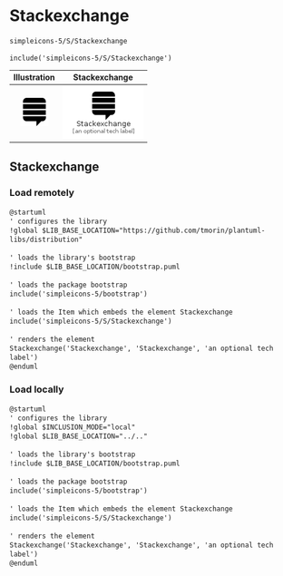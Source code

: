 # Stackexchange


```text
simpleicons-5/S/Stackexchange
```

```text
include('simpleicons-5/S/Stackexchange')
```



| Illustration | Stackexchange |
| :---: | :---: |
| ![illustration for Illustration](../../simpleicons-5/S/Stackexchange.png) | ![illustration for Stackexchange](../../simpleicons-5/S/Stackexchange.Local.png) |




## Stackexchange

### Load remotely
```plantuml
@startuml
' configures the library
!global $LIB_BASE_LOCATION="https://github.com/tmorin/plantuml-libs/distribution"

' loads the library's bootstrap
!include $LIB_BASE_LOCATION/bootstrap.puml

' loads the package bootstrap
include('simpleicons-5/bootstrap')

' loads the Item which embeds the element Stackexchange
include('simpleicons-5/S/Stackexchange')

' renders the element
Stackexchange('Stackexchange', 'Stackexchange', 'an optional tech label')
@enduml
```

### Load locally
```plantuml
@startuml
' configures the library
!global $INCLUSION_MODE="local"
!global $LIB_BASE_LOCATION="../.."

' loads the library's bootstrap
!include $LIB_BASE_LOCATION/bootstrap.puml

' loads the package bootstrap
include('simpleicons-5/bootstrap')

' loads the Item which embeds the element Stackexchange
include('simpleicons-5/S/Stackexchange')

' renders the element
Stackexchange('Stackexchange', 'Stackexchange', 'an optional tech label')
@enduml
```

